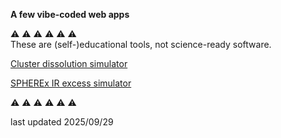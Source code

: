 __A few vibe-coded web apps__

⚠️  ⚠️  ⚠️  ⚠️  ⚠️  ⚠️   
These are (self-)educational tools, not science-ready software.

[Cluster dissolution simulator](/apps/clusterdissolution_MilkyWayBarClumpyPotential/)

[SPHEREx IR excess simulator](/apps/spherex_irx/)

⚠️  ⚠️  ⚠️  ⚠️  ⚠️  ⚠️   


last updated 2025/09/29


